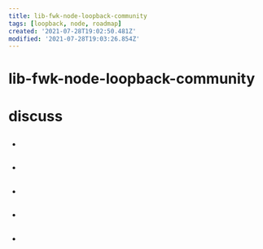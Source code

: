 ```yaml
---
title: lib-fwk-node-loopback-community
tags: [loopback, node, roadmap]
created: '2021-07-28T19:02:50.481Z'
modified: '2021-07-28T19:03:26.854Z'
---
```


# lib-fwk-node-loopback-community

# discuss

- ## 

- ## 

- ## 

- ## 

- ## 
